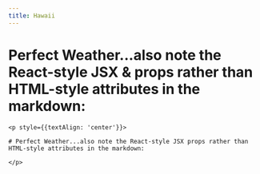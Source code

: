 ```yaml
---
title: Hawaii
---
```

<p style={{textAlign: 'center'}}>

# Perfect Weather...also note the React-style JSX & props rather than HTML-style attributes in the markdown:

</p>

```
<p style={{textAlign: 'center'}}>

# Perfect Weather...also note the React-style JSX props rather than HTML-style attributes in the markdown:

</p>
```